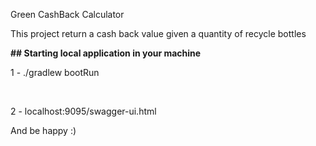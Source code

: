 <p> Green CashBack Calculator </p>

This project return a cash back value given a quantity of recycle bottles 


**## Starting local application in your machine**

1 -   ./gradlew bootRun

<br />

2 - localhost:9095/swagger-ui.html

And be happy :)




